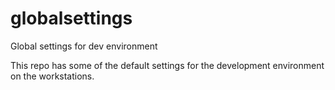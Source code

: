 # globalsettings
Global settings for dev environment

This repo has some of the default settings for the development environment on the workstations.
